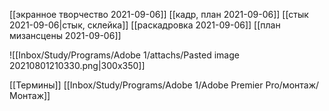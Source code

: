 [[экранное творчество 2021-09-06]]
[[кадр, план 2021-09-06]]
[[стык 2021-09-06|стык, склейка]]
[[раскадровка 2021-09-06]]
[[план мизансцены 2021-09-06]]

![[Inbox/Study/Programs/Adobe 1/attachs/Pasted image 20210801210330.png|300x350]]



[[Термины]] [[Inbox/Study/Programs/Adobe 1/Adobe Premier Pro/монтаж/Монтаж]]